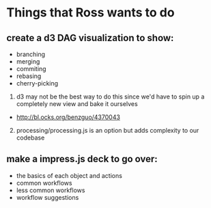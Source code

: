 # Things that Ross wants to do
## create a d3 DAG visualization to show:
  + branching
  + merging
  + commiting
  + rebasing
  + cherry-picking

1. d3 may not be the best way to do this since we'd have to spin up a completely new view and bake it ourselves
  + http://bl.ocks.org/benzguo/4370043
2. processing/processing.js is an option but adds complexity to our codebase
  

## make a impress.js deck to go over:
  + the basics of each object and actions
  + common workflows
  + less common workflows
  + workflow suggestions

